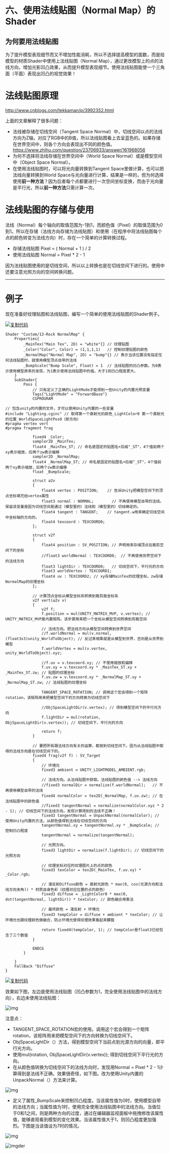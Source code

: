 # 六、使用法线贴图（Normal Map）的Shader



## 为何要用法线贴图

为了提升模型表现细节而又不增加性能消耗，所以不选择提高模型的面数，而是给模型的材质Shader中使用上法线贴图（Normal  Map），通过更改模型上的点的法线方向，增加光影凹凸效果，从而提升模型表现细节。使用法线贴图能使一个三角面（平面）表现出凹凸的视觉效果！

# 法线贴图原理

<http://www.cnblogs.com/tekkaman/p/3992352.html>

上面的文章解释了很多问题：

- 法线被存储在切线空间（Tangent Space Normal）中，切线空间以点的法线方向为Z轴，对应了RGB中的B值，所以法线贴图看上去呈蓝色的。如果存储在世界空间中，则各个方向会表现出不同的颜色值。<https://www.zhihu.com/question/23706933/answer/161968056>
- 为何不选择将法线存储在世界空间中（World Space Normal）或是模型空间中（Object Space Normal）。
- 在使用法线贴图时，可以将光向量转换到Tangent Space里做计算，也可以把法线向量转换到World Space与光向量进行计算，结果是一样的，但为何选择使用**前一种方法**？因为后者每个点都要进行一次空间坐标变换，而由于光向量是平行光，所以**前一种方法**只需计算一次。

# 法线贴图的存储与使用

法线（Normal）每个轴向的取值范围为-1到1，而颜色值（Pixel）的取值范围为0到1。所以在存储（法线方向存储为法线贴图）和使用（在程序中将法线贴图每个点的颜色转变为法线方向）时，存在一个简单的计算转换过程。

- 存储法线贴图 Pixel = ( Normal + 1 ) / 2
- 使用法线贴图 Normal = Pixel * 2 - 1

因为法线贴图使用的是切线空间，所以以上转换也是在切线空间下进行的。使用中还要注意光照方向的空间转换问题。

------

# 例子

现在准备好纹理贴图和法线贴图，编写一个简单的使用法线贴图的Shader例子。

[![复制代码](Normal_Map.assets/copycode.gif)](javascript:void(0);)

```
Shader "Custom/13-Rock NormalMap" { 
    Properties{
        _MainTex("Main Tex", 2D) = "white"{} // 纹理贴图
        _Color("Color", Color) = (1,1,1,1)   // 控制纹理贴图的颜色
        _NormalMap("Normal Map", 2D) = "bump"{} // 表示当该位置没有指定任何法线贴图时，就使用模型顶点自带的法线
        _BumpScale("Bump Scale", Float) = 1  // 法线贴图的凹凸参数。为0表示使用模型原来的发现，为1表示使用法线贴图中的值。大于1则凹凸程度更大。
    }
    SubShader{
        Pass {
            // 只有定义了正确的LightMode才能得到一些Unity的内置光照变量
            Tags{"LightMode" = "ForwardBase"}
            CGPROGRAM

// 包含unity的内置的文件，才可以使用Unity内置的一些变量
#include "Lighting.cginc" // 取得第一个直射光的颜色_LightColor0 第一个直射光的位置_WorldSpaceLightPos0（即方向）
#pragma vertex vert
#pragma fragment frag
 
            fixed4 _Color;
            sampler2D _MainTex;
            float4 _MainTex_ST; // 命名是固定的贴图名+后缀"_ST"，4个值前两个xy表示缩放，后两个zw表示偏移
            sampler2D _NormalMap;
            float4 _NormalMap_ST; // 命名是固定的贴图名+后缀"_ST"，4个值前两个xy表示缩放，后两个zw表示偏移
            float _BumpScale;    

            struct a2v
            {
                float4 vertex : POSITION;    // 告诉Unity把模型空间下的顶点坐标填充给vertex属性
                float3 normal : NORMAL;        // 不再使用模型自带的法线。保留该变量是因为切线空间是通过（模型里的）法线和（模型里的）切线确定的。
                float4 tangent : TANGENT;    // tangent.w用来确定切线空间中坐标轴的方向的。
                float4 texcoord : TEXCOORD0; 
            };

            struct v2f
            {
                float4 position : SV_POSITION; // 声明用来存储顶点在裁剪空间下的坐标
                //float3 worldNormal : TEXCOORD0;  // 不再使用世界空间下的法线方向
                float3 lightDir : TEXCOORD0;   // 切线空间下，平行光的方向
                float3 worldVertex : TEXCOORD1;
                float4 uv : TEXCOORD2; // xy存储MainTex的纹理坐标，zw存储NormalMap的纹理坐标
            };

            // 计算顶点坐标从模型坐标系转换到裁剪面坐标系
            v2f vert(a2v v)
            {
                v2f f;
                f.position = mul(UNITY_MATRIX_MVP, v.vertex); // UNITY_MATRIX_MVP是内置矩阵。该步骤用来把一个坐标从模型空间转换到剪裁空间
                
                // 法线方向。把法线方向从模型空间转换到世界空间
                //f.worldNormal = mul(v.normal, (float3x3)unity_WorldToObject); // 反过来相乘就是从模型到世界，否则是从世界到模型
                f.worldVertex = mul(v.vertex, unity_WorldToObject).xyz;
                
                //f.uv = v.texcoord.xy; // 不使用缩放和偏移
                f.uv.xy = v.texcoord.xy * _MainTex_ST.xy + _MainTex_ST.zw; // 贴图的纹理坐标
                f.uv.zw = v.texcoord.xy * _NormalMap_ST.xy + _NormalMap_ST.zw; // 法线贴图的纹理坐标

                TANGENT_SPACE_ROTATION; // 调用这个宏会得到一个矩阵rotation，该矩阵用来把模型空间下的方向转换为切线空间下

                //ObjSpaceLightDir(v.vertex); // 得到模型空间下的平行光方向
                f.lightDir = mul(rotation, ObjSpaceLightDir(v.vertex)); // 切线空间下，平行光的方向

                return f;
            }

            // 要把所有跟法线方向有关的运算，都放到切线空间下。因为从法线贴图中取得的法线方向是在切线空间下的。
            fixed4 frag(v2f f) : SV_Target 
            {
                // 环境光
                fixed3 ambient = UNITY_LIGHTMODEL_AMBIENT.rgb;
                
                // 法线方向。从法线贴图中获取。法线贴图的颜色值 --> 法线方向
                //fixed3 normalDir = normalize(f.worldNormal);   // 不再使用模型自带的法线
                fixed4 normalColor = tex2D(_NormalMap, f.uv.zw); // 在法线贴图中的颜色值
                //fixed3 tangentNormal = normalize(normalColor.xyz * 2 - 1); // 切线空间下的法线方向，发现计算得到的法线不正确！
                fixed3 tangentNormal = UnpackNormal(normalColor); // 使用Unity内置的方法，从颜色值得到法线在切线空间的方向
                tangentNormal.xy = tangentNormal.xy * _BumpScale; // 控制凹凸程度
                tangentNormal = normalize(tangentNormal);

                // 光照方向。
                fixed3 lightDir = normalize(f.lightDir); // 切线空间下的光照方向
                
                // 纹理坐标对应的纹理图片上的点的颜色
                fixed3 texColor = tex2D(_MainTex, f.uv.xy) * _Color.rgb;
                
                // 漫反射Diffuse颜色 = 直射光颜色 * max(0, cos(光源方向和法线方向夹角)) * 材质自身色彩（纹理对应位置的点的颜色）
                fixed3 diffuse = _LightColor0 * max(0, dot(tangentNormal, lightDir)) * texColor; // 颜色融合用乘法
            
                // 最终颜色 = 漫反射 + 环境光 
                fixed3 tempColor = diffuse + ambient * texColor; // 让环境光也跟纹理颜色做融合，防止环境光使得纹理效果看起来朦胧

                return fixed4(tempColor, 1); // tempColor是float3已经包含了三个数值
            }

            ENDCG
        }
        
    }
    FallBack "Diffuse"
}
```

[![复制代码](https://common.cnblogs.com/images/copycode.gif)](javascript:void(0);)

效果如下图，左边是使用法线贴图（凹凸参数为1，完全使用法线贴图中的法线方向），右边未使用法线贴图：

![img](Normal_Map.assets/759894-20170923154320603-1372939416.png)

注意点：

- TANGENT_SPACE_ROTATION宏的使用。调用这个宏会得到一个矩阵rotation，该矩阵用来把模型空间下的方向转换为切线空间下。
- ObjSpaceLightDir（）方法，得到模型空间下当前点到光源方向的向量，即平行光方向。
- 使用mul(rotation, ObjSpaceLightDir(v.vertex)); 得到切线空间下平行光的方向。
- 在从颜色值转换为切线空间下的法线方向时，发现用Normal = Pixel * 2 - 1计算得到是法线不正确，效果很奇怪，如下图。改为使用Unity内置的UnpackNormal（）方法来计算。

![img](Normal_Map.assets/759894-20170923155000353-1225544052.png)

- 定义了属性_BumpScale来控制凹凸程度。当该属性值为0时，使用模型自带的法线方向；当属性值为1时，使用完全使用法线贴图中的法线方向。当值位于0和1之间，则是两种方向的过度，通过在编辑器监视面板中拖拽修改该属性值，能够直观看到模型的变化效果。当该属性值大于1，则凹凸程度更加强烈。下图是当该值设为7时的情况。

![img](Normal_Map.assets/759894-20170923161424837-202270803.png)

![img](Normal_Map.assets/759894-20170923161442259-2060463365.png)der